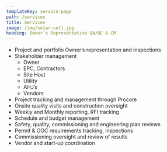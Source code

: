 ```yaml
---
templateKey: service-page
path: /services
title: Services
image: /img/solar-cell.jpg
heading: Owner’s Representative QA/QC & CM
---
```

* Project and portfolio Owner’s representation and inspections
* Stakeholder management
  * Owner
  * EPC, Contractors
  * Site Host
  * Utility
  * AHJ’s
  * Vendors
* Project tracking and management through Procore
* Onsite quality visits and construction oversight
* Weekly and Monthly reporting, RFI tracking
* Schedule and budget management
* Safety, quality, commissioning and engineering plan reviews
* Permit & OOC requirements tracking, inspections
* Commissioning oversight and review of results
* Vendor and start-up coordination

